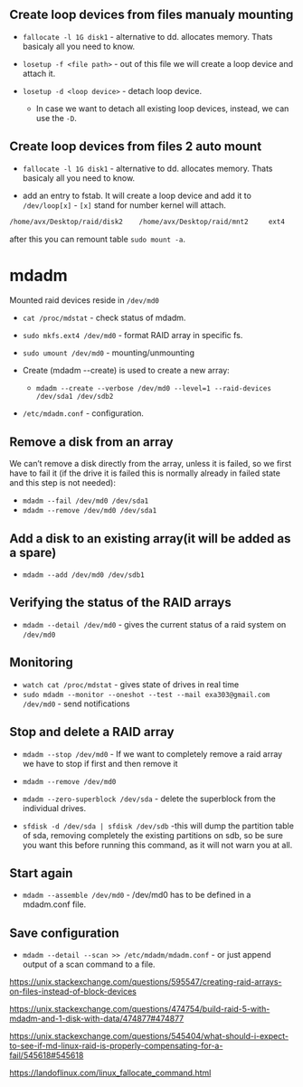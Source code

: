 ## Create loop devices from files manualy mounting

* `fallocate -l 1G disk1` - alternative to dd. allocates memory. Thats basicaly all you need to know.

* `losetup -f <file path>` - out of this file we will create a loop device and attach it. 
* `losetup -d <loop device>` - detach loop device. 
    * In case we want to detach all existing loop devices, instead, we can use the `-D`. 

## Create loop devices from files 2 auto mount

* `fallocate -l 1G disk1` - alternative to dd. allocates memory. Thats basicaly all you need to know.

* add an entry to fstab. It will create a loop device and add it to `/dev/loop[x]` - `[x]` stand for number kernel will attach.
```bash
/home/avx/Desktop/raid/disk2    /home/avx/Desktop/raid/mnt2     ext4    loop    0       0
```
after this you can remount table `sudo mount -a`.




# mdadm

Mounted raid devices reside in `/dev/md0`
* `cat /proc/mdstat` - check status of mdadm.
* `sudo mkfs.ext4 /dev/md0` - format RAID array in specific fs.

* `sudo umount /dev/md0` - mounting/unmounting

* Create (mdadm --create) is used to create a new array:
    * `mdadm --create --verbose /dev/md0 --level=1 --raid-devices /dev/sda1 /dev/sdb2`

* `/etc/mdadm.conf` - configuration.

## Remove a disk from an array

We can’t remove a disk directly from the array, unless it is failed, so we first have to fail it (if the drive it is failed this is normally already in failed state and this step is not needed):

* `mdadm --fail /dev/md0 /dev/sda1`
* `mdadm --remove /dev/md0 /dev/sda1`

## Add a disk to an existing array(it will be added as a spare)

* `mdadm --add /dev/md0 /dev/sdb1`

## Verifying the status of the RAID arrays

* `mdadm --detail /dev/md0` - gives the current status of a raid system on `/dev/md0`

## Monitoring

* `watch cat /proc/mdstat` - gives state of drives in real time
* `sudo mdadm --monitor --oneshot --test --mail exa303@gmail.com /dev/md0` - send notifications

##  Stop and delete a RAID array

* `mdadm --stop /dev/md0` - If we want to completely remove a raid array we have to stop if first and then remove it
* `mdadm --remove /dev/md0` 
* `mdadm --zero-superblock /dev/sda` - delete the superblock from the individual drives.

* `sfdisk -d /dev/sda | sfdisk /dev/sdb` -this will dump the partition table of sda, removing completely the existing partitions on sdb, so be sure you want this before running this command, as it will not warn you at all.

## Start again 

* `mdadm --assemble /dev/md0` - /dev/md0 has to be defined in a mdadm.conf file.

## Save configuration

* `mdadm --detail --scan >> /etc/mdadm/mdadm.conf` - or just append output of a scan command to a file.










https://unix.stackexchange.com/questions/595547/creating-raid-arrays-on-files-instead-of-block-devices

https://unix.stackexchange.com/questions/474754/build-raid-5-with-mdadm-and-1-disk-with-data/474877#474877

https://unix.stackexchange.com/questions/545404/what-should-i-expect-to-see-if-md-linux-raid-is-properly-compensating-for-a-fail/545618#545618

https://landoflinux.com/linux_fallocate_command.html